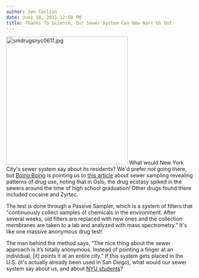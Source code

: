 ```yaml
---
author: Jen Carlson
date: June 18, 2011 12:50 PM
title: Thanks To Science, Our Sewer System Can Now Narc Us Out
---
```


<p><span class="mt-enclosure mt-enclosure-image" style="display: inline;"> <img alt="smdrugsnyc0611.jpg" src="https://web.archive.org/web/20110701040142im_/http://gothamist.com/attachments/arts_jen/smdrugsnyc0611.jpg" width="325" height="342" class="image-left"> </span>What would New York City&apos;s sewer system say about its residents? We&apos;d prefer <em>not</em> going there, but <a href="https://web.archive.org/web/20110701040142/http://www.boingboing.net/2011/06/17/sewers-hold-the-secr.html">Boing Boing</a> is pointing us to <a href="https://web.archive.org/web/20110701040142/http://pubs.acs.org/cen/news/89/i25/8925scene3.html">this article</a> about sewer sampling revealing patterns of drug use, noting that in Oslo,  the drug ecstasy spiked in the sewers around the time of high school graduation! Other drugs found there included cocaine and Zyrtec.</p>

<p>The test is done through a Passive Sampler, which is a system of filters that &quot;continuously collect samples of chemicals in the environment. After several weeks, old filters are replaced with new ones and the collection membranes are taken to a lab and analyzed with mass spectrometry.&quot; It&apos;s like one massive anonymous drug test!</p>

<p>The man behind the method says, &quot;The nice thing about the sewer approach is it&#x2019;s totally anonymous. Instead of pointing a finger at an individual, [it] points it at an entire city.&quot; If this system gets placed in the U.S. (it&apos;s actually already been used in San Diego), what would our sewer system say about us, and about <a href="https://web.archive.org/web/20110701040142/http://gothamist.com/2011/01/03/nyu_well_flush_students_drugs_for_t.php">NYU students</a>?</p>